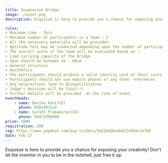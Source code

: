 ```yaml
---
title: Suspension Bridge
image: ./event.png
description: Esquisse is here to provide you a chance for exposing your creativity! Don't let the inventor in you to be in the nutshell, just free it up.

rules: 
- Maximum time - 3hrs
- Maximum number of participants in a team – 2
- All the necessary materials will be provided.
- Aptitude test may be conducted depending upon the number of participants.
- The overall score of the team will be evaluated based on :-
- Load carrying capacity of the bridge
- Span should be between 45 - 60cm
- General structure
- Aesthetics
- The participants should produce a valid identity card of their institute
- Participants should not use mobile phones or any other references
- Any malpractices lead to disqualification
- Judge's decision will be final!!!
- Further details will be provided  at the time of event
eventHeads:
    - name: Devika Rani(CE)
      phone: 8301903114
    - name: Sarath Prabakaran(CE)
      phone: 94472566490
prize: 5000
registration: 200
reg: https://www.yepdesk.com/buy-tickets/5e22bd9be4b022450dc34760
date: Feb 27
---
```

Esquisse is here to provide you a chance for exposing your creativity! Don't let the inventor in you to be in the nutshell, just free it up.